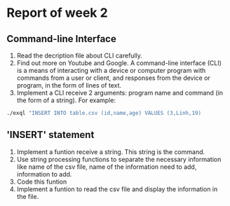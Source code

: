 # Report of week 2

## Command-line Interface

1. Read the decription file about CLI carefully.
2. Find out more on Youtube and Google. A command-line interface (CLI) is a means of interacting with a device or computer program with commands from a user or client, and responses from the device or program, in the form of lines of text. 
3. Implement a CLI receive 2 arguments: program name and command (in the form of a string). For example:
```bash
./exql "INSERT INTO table.csv (id,name,age) VALUES (3,Linh,19)
```
## 'INSERT' statement

1. Implement a funtion receive a string. This string is the command.
2. Use string processing functions to separate the necessary information like name of the csv file, name of the information need to add, information to add.
3. Code this funtion
4. Implement a funtion to read the csv file and display the information in the file.
